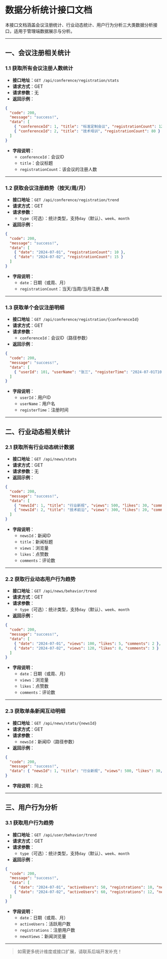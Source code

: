 # 数据分析统计接口文档

本接口文档涵盖会议注册统计、行业动态统计、用户行为分析三大类数据分析接口，适用于管理端数据展示与分析。

---

## 一、会议注册相关统计

### 1.1 获取所有会议注册人数统计
- **接口地址**：`GET /api/conference/registration/stats`
- **请求方式**：GET
- **请求参数**：无
- **返回示例**：
```json
{
  "code": 200,
  "message": "success!",
  "data": [
    { "conferenceId": 1, "title": "标准定制会议", "registrationCount": 120 },
    { "conferenceId": 2, "title": "技术培训", "registrationCount": 80 }
  ]
}
```
- **字段说明**：
  - `conferenceId`：会议ID
  - `title`：会议标题
  - `registrationCount`：该会议的注册人数

---

### 1.2 获取会议注册趋势（按天/周/月）
- **接口地址**：`GET /api/conference/registration/trend`
- **请求方式**：GET
- **请求参数**：
  - `type`（可选）：统计类型，支持`day`（默认）、`week`、`month`
- **返回示例**：
```json
{
  "code": 200,
  "message": "success!",
  "data": [
    { "date": "2024-07-01", "registrationCount": 10 },
    { "date": "2024-07-02", "registrationCount": 15 }
  ]
}
```
- **字段说明**：
  - `date`：日期（或周、月）
  - `registrationCount`：当天/当周/当月注册人数

---

### 1.3 获取单个会议注册明细
- **接口地址**：`GET /api/conference/registration/{conferenceId}`
- **请求方式**：GET
- **请求参数**：
  - `conferenceId`：会议ID（路径参数）
- **返回示例**：
```json
{
  "code": 200,
  "message": "success!",
  "data": [
    { "userId": 101, "userName": "张三", "registerTime": "2024-07-01T10:00:00" }
  ]
}
```
- **字段说明**：
  - `userId`：用户ID
  - `userName`：用户名
  - `registerTime`：注册时间

---

## 二、行业动态相关统计

### 2.1 获取所有行业动态统计数据
- **接口地址**：`GET /api/news/stats`
- **请求方式**：GET
- **请求参数**：无
- **返回示例**：
```json
{
  "code": 200,
  "message": "success!",
  "data": [
    { "newsId": 1, "title": "行业新规", "views": 500, "likes": 30, "comments": 10 },
    { "newsId": 2, "title": "技术前沿", "views": 300, "likes": 20, "comments": 5 }
  ]
}
```
- **字段说明**：
  - `newsId`：新闻ID
  - `title`：新闻标题
  - `views`：浏览量
  - `likes`：点赞数
  - `comments`：评论数

---

### 2.2 获取行业动态用户行为趋势
- **接口地址**：`GET /api/news/behavior/trend`
- **请求方式**：GET
- **请求参数**：
  - `type`（可选）：统计类型，支持`day`（默认）、`week`、`month`
- **返回示例**：
```json
{
  "code": 200,
  "message": "success!",
  "data": [
    { "date": "2024-07-01", "views": 100, "likes": 5, "comments": 2 },
    { "date": "2024-07-02", "views": 120, "likes": 8, "comments": 3 }
  ]
}
```
- **字段说明**：
  - `date`：日期（或周、月）
  - `views`：浏览量
  - `likes`：点赞数
  - `comments`：评论数

---

### 2.3 获取单条新闻互动明细
- **接口地址**：`GET /api/news/stats/{newsId}`
- **请求方式**：GET
- **请求参数**：
  - `newsId`：新闻ID（路径参数）
- **返回示例**：
```json
{
  "code": 200,
  "message": "success!",
  "data": { "newsId": 1, "title": "行业新规", "views": 500, "likes": 30, "comments": 10 }
}
```
- **字段说明**：同上

---

## 三、用户行为分析

### 3.1 获取用户行为趋势
- **接口地址**：`GET /api/user/behavior/trend`
- **请求方式**：GET
- **请求参数**：
  - `type`（可选）：统计类型，支持`day`（默认）、`week`、`month`
- **返回示例**：
```json
{
  "code": 200,
  "message": "success!",
  "data": [
    { "date": "2024-07-01", "activeUsers": 50, "registrations": 10, "newsViews": 100 },
    { "date": "2024-07-02", "activeUsers": 60, "registrations": 12, "newsViews": 120 }
  ]
}
```
- **字段说明**：
  - `date`：日期（或周、月）
  - `activeUsers`：活跃用户数
  - `registrations`：注册用户数
  - `newsViews`：新闻浏览量

---

> 如需更多统计维度或接口扩展，请联系后端开发补充！ 